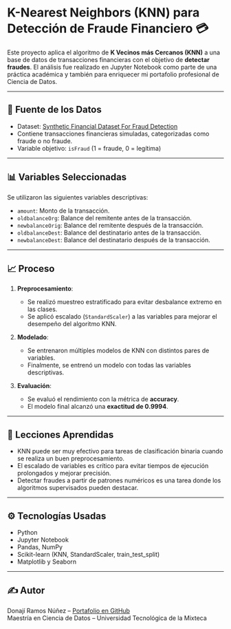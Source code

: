 # K-Nearest Neighbors (KNN) para Detección de Fraude Financiero 💳

Este proyecto aplica el algoritmo de **K Vecinos más Cercanos (KNN)** a una base de datos de transacciones financieras con el objetivo de **detectar fraudes**. El análisis fue realizado en Jupyter Notebook como parte de una práctica académica y también para enriquecer mi portafolio profesional de Ciencia de Datos.

---

## 🔗 Fuente de los Datos

- Dataset: [Synthetic Financial Dataset For Fraud Detection](https://www.kaggle.com/datasets/ealaxi/paysim1)
- Contiene transacciones financieras simuladas, categorizadas como fraude o no fraude.
- Variable objetivo: `isFraud` (1 = fraude, 0 = legítima)

---

## 📊 Variables Seleccionadas

Se utilizaron las siguientes variables descriptivas:

- `amount`: Monto de la transacción.
- `oldbalanceOrg`: Balance del remitente antes de la transacción.
- `newbalanceOrig`: Balance del remitente después de la transacción.
- `oldbalanceDest`: Balance del destinatario antes de la transacción.
- `newbalanceDest`: Balance del destinatario después de la transacción.

---

## 📈 Proceso

1. **Preprocesamiento**:
   - Se realizó muestreo estratificado para evitar desbalance extremo en las clases.
   - Se aplicó escalado (`StandardScaler`) a las variables para mejorar el desempeño del algoritmo KNN.

2. **Modelado**:
   - Se entrenaron múltiples modelos de KNN con distintos pares de variables.
   - Finalmente, se entrenó un modelo con todas las variables descriptivas.

3. **Evaluación**:
   - Se evaluó el rendimiento con la métrica de **accuracy**.
   - El modelo final alcanzó una **exactitud de 0.9994**.

---

## 🧠 Lecciones Aprendidas

- KNN puede ser muy efectivo para tareas de clasificación binaria cuando se realiza un buen preprocesamiento.
- El escalado de variables es crítico para evitar tiempos de ejecución prolongados y mejorar precisión.
- Detectar fraudes a partir de patrones numéricos es una tarea donde los algoritmos supervisados pueden destacar.

---

## ⚙️ Tecnologías Usadas

- Python
- Jupyter Notebook
- Pandas, NumPy
- Scikit-learn (KNN, StandardScaler, train_test_split)
- Matplotlib y Seaborn

---

## ✍️ Autor

Donají Ramos Núñez – [Portafolio en GitHub](https://github.com/tu-usuario)  
Maestría en Ciencia de Datos – Universidad Tecnológica de la Mixteca  
